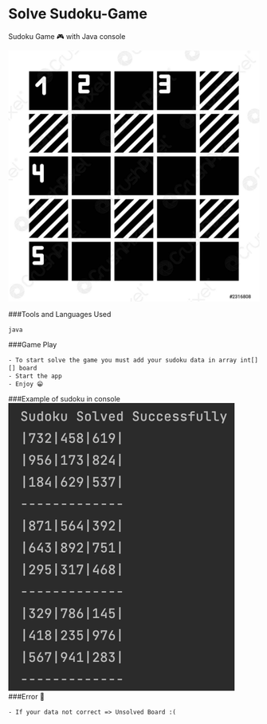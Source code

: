 # Solve Sudoku-Game
Sudoku Game 🎮 with Java console

![image description](./images/mathematical-puzzle-glyph-icon-sudoku-2316808.jpeg)

###Tools and Languages Used
```
java 
```
###Game Play
```
- To start solve the game you must add your sudoku data in array int[][] board
- Start the app
- Enjoy 😁
```
###Example of sudoku in console
![image description](./images/sudoku_console.png)
###Error 😬
```
- If your data not correct => Unsolved Board :(
```
